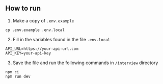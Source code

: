 ## How to run

1. Make a copy of `.env.example`
```
cp .env.example .env.local
```
2. Fill in the variables found in the file `.env.local`
```
API_URL=https://your-api-url.com
API_KEY=your-api-key
```
3. Save the file and run the following commands in `/interview` directory
```
npm ci
npm run dev
```
